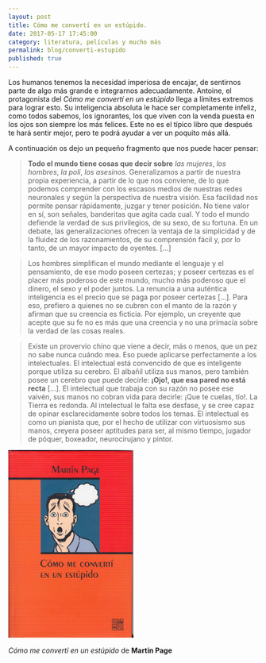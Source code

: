 ```yaml
---
layout: post
title: Cómo me convertí en un estúpido.
date: 2017-05-17 17:45:00
category: literatura, películas y mucho más
permalink: blog/converti-estupido
published: true
---
```


Los humanos tenemos la necesidad imperiosa de encajar, de sentirnos parte de algo más grande e integrarnos adecuadamente. Antoine, el protagonista del *Cómo me convertí en un estúpido* llega a límites extremos para lograr esto. Su inteligencia absoluta le hace ser completamente infeliz, como todos sabemos, los ignorantes, los que viven con la venda puesta en los ojos son siempre los más felices.
Este no es el típico libro que después te hará sentir mejor, pero te podrá ayudar a ver un poquito más allá. 

A continuación os dejo un pequeño fragmento que nos puede hacer pensar:


> **﻿Todo el mundo tiene cosas que decir sobre** *las mujeres*, *los hombres*, *la poli*, *los asesinos*. Generalizamos a partir de nuestra propia experiencia, a partir de lo que nos conviene, de lo que podemos comprender con los escasos medios de nuestras redes neuronales y según la perspectiva de nuestra visión. Esa facilidad nos permite pensar rápidamente, juzgar y tener posición. No tiene valor en sí, son señales, banderitas que agita cada cual. Y todo el mundo defiende la verdad de sus privilegios, de su sexo, de su fortuna.
> En un debate, las generalizaciones ofrecen la ventaja de la simplicidad y de la fluidez de los razonamientos, de su comprensión fácil y, por lo tanto, de un mayor impacto de oyentes. […]

> Los hombres simplifican el mundo mediante el lenguaje y el pensamiento, de ese modo poseen certezas; y poseer certezas es el placer más poderoso de este mundo, mucho más poderoso que el dinero, el sexo y el poder juntos. La renuncia a una auténtica inteligencia es el precio que se paga por poseer certezas […]. Para eso, prefiero a quienes no se cubren con el manto de la razón y afirman que su creencia es ficticia. Por ejemplo, un creyente que acepte que su fe no es más que una creencia y no una primacía sobre la verdad de las cosas reales.

> Existe un provervio chino que viene a decir, más o menos, que un pez no sabe nunca cuándo mea. Eso puede aplicarse perfectamente a los intelectuales. El intelectual está convencido de que es inteligente porque utiliza su cerebro. El albañil utiliza sus manos, pero también posee un cerebro que puede decirle: **¡Ojo!, que esa pared no está recta** […]. El intelectual que trabaja con su razón no posee ese vaivén, sus manos no cobran vida para decirle: ¡Que te cuelas, tío!. La Tierra es redonda. Al intelectual le falta ese desfase, y se cree capaz de opinar esclarecidamente sobre todos los temas. El intelectual es como un pianista que, por el hecho de utilizar con virtuosismo sus manos, creyera poseer aptitudes para ser, al mismo tiempo, jugador de póquer, boxeador, neurocirujano y pintor.

<a href="/images/estupido.jpg"><img src="/images/estupido.jpg" width="50%"></a>
<br>

*Cómo me convertí en un estúpido* de **Martín Page**
